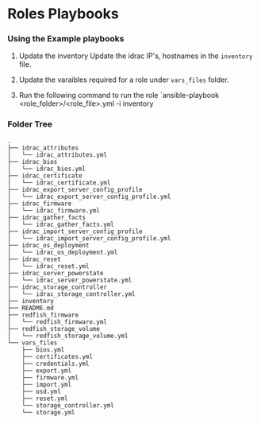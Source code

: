 # Roles Playbooks

### Using the Example playbooks

1. Update the inventory
Update the idrac IP's, hostnames in the `inventory` file.

1. Update the varaibles required for a role under `vars_files` folder.

1. Run the following command to run the role
`ansible-playbook <role_folder>/<role_file>.yml -i inventory

### Folder Tree

```
.
├── idrac_attributes
│   └── idrac_attributes.yml
├── idrac_bios
│   └── idrac_bios.yml
├── idrac_certificate
│   └── idrac_certificate.yml
├── idrac_export_server_config_profile
│   └── idrac_export_server_config_profile.yml
├── idrac_firmware
│   └── idrac_firmware.yml
├── idrac_gather_facts
│   └── idrac_gather_facts.yml
├── idrac_import_server_config_profile
│   └── idrac_import_server_config_profile.yml
├── idrac_os_deployment
│   └── idrac_os_deployment.yml
├── idrac_reset
│   └── idrac_reset.yml
├── idrac_server_powerstate
│   └── idrac_server_powerstate.yml
├── idrac_storage_controller
│   └── idrac_storage_controller.yml
├── inventory
├── README.md
├── redfish_firmware
│   └── redfish_firmware.yml
├── redfish_storage_volume
│   └── redfish_storage_volume.yml
└── vars_files
    ├── bios.yml
    ├── certificates.yml
    ├── credentials.yml
    ├── export.yml
    ├── firmware.yml
    ├── import.yml
    ├── osd.yml
    ├── reset.yml
    └── storage_controller.yml
    └── storage.yml
```
